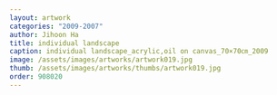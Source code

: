 ```yaml
---
layout: artwork
categories: "2009-2007"
author: Jihoon Ha
title: individual landscape
caption: individual landscape_acrylic,oil on canvas_70×70㎝_2009
image: /assets/images/artworks/artwork019.jpg
thumb: /assets/images/artworks/thumbs/artwork019.jpg
order: 908020
---
```


